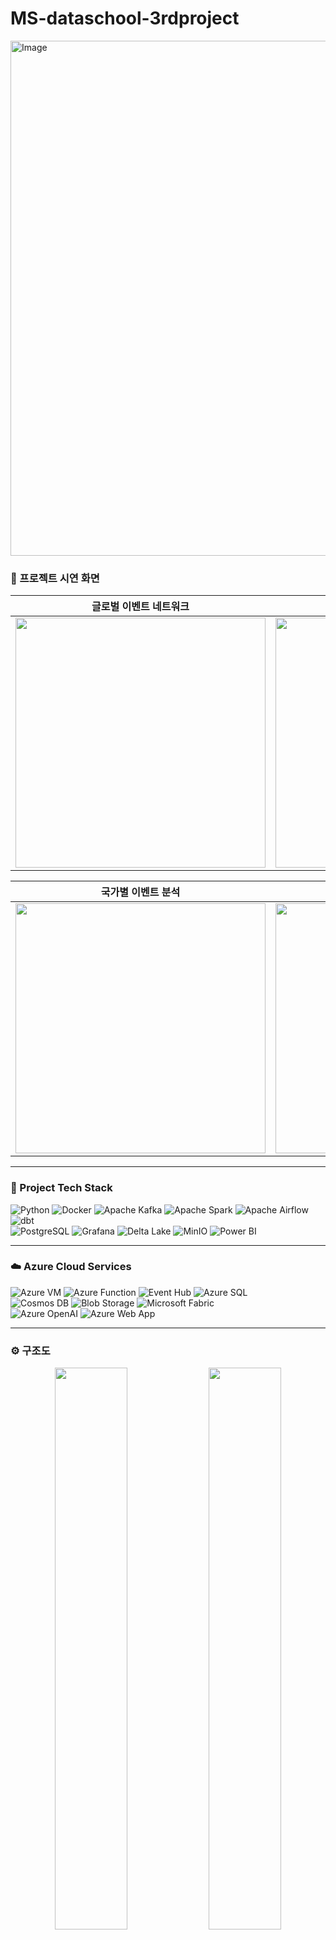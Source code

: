 # MS-dataschool-3rdproject

<img width="1510" height="824" alt="Image" src="https://github.com/user-attachments/assets/5c5c1ca3-0b65-4cfc-8761-f992f3118e03" />

### 📸 프로젝트 시연 화면

| **글로벌 이벤트 네트워크** | **국가별 지도요약 현황** |
|:--------------------------:|:----------------------------:|
| <img src="https://github.com/user-attachments/assets/e2843a69-13e0-4a59-800d-3133e09d276b" width="400"/> | <img src="https://github.com/user-attachments/assets/ee3ac615-8727-41a5-a7ed-1a6f214afc5e" width="400"/> |

| **국가별 이벤트 분석** | **전체 현황 대시보드** |
|:--------------------------:|:----------------------:|
| <img src="https://github.com/user-attachments/assets/1646f49d-d4ca-468d-861f-a24b6341ea28" width="400"/> | <img src="https://github.com/user-attachments/assets/506b68a6-feaf-4f5a-b56e-149d4384181c"  width="400"/> |

---

### 🚀 Project Tech Stack

![Python](https://img.shields.io/badge/Python-3776AB?style=for-the-badge&logo=python&logoColor=white)  ![Docker](https://img.shields.io/badge/Docker-2496ED?style=for-the-badge&logo=docker&logoColor=white)  ![Apache Kafka](https://img.shields.io/badge/Kafka-231F20?style=for-the-badge&logo=apachekafka&logoColor=white)  ![Apache Spark](https://img.shields.io/badge/Apache%20Spark-E25A1C?style=for-the-badge&logo=apachespark&logoColor=white)  ![Apache Airflow](https://img.shields.io/badge/Apache%20Airflow-017CEE?style=for-the-badge&logo=apacheairflow&logoColor=white)  ![dbt](https://img.shields.io/badge/dbt-FF694B?style=for-the-badge&logo=dbt&logoColor=white)  
![PostgreSQL](https://img.shields.io/badge/PostgreSQL-4169E1?style=for-the-badge&logo=postgresql&logoColor=white)  ![Grafana](https://img.shields.io/badge/Grafana-F46800?style=for-the-badge&logo=grafana&logoColor=white) ![Delta Lake](https://img.shields.io/badge/Delta%20Lake-0E73AB?style=for-the-badge&logo=databricks&logoColor=white)  ![MinIO](https://img.shields.io/badge/MinIO-C72E49?style=for-the-badge&logo=minio&logoColor=white) ![Power BI](https://img.shields.io/badge/Power%20BI-F2C811?style=for-the-badge&logo=powerbi&logoColor=black) 

----

### ☁️ Azure Cloud Services

![Azure VM](https://img.shields.io/badge/Azure%20VM-0078D4?style=for-the-badge&logo=microsoftazure&logoColor=white)  ![Azure Function](https://img.shields.io/badge/Azure%20Function-0062AD?style=for-the-badge&logo=azurefunctions&logoColor=white)  ![Event Hub](https://img.shields.io/badge/Event%20Hub-0078D4?style=for-the-badge&logo=microsoftazure&logoColor=white)  ![Azure SQL](https://img.shields.io/badge/Azure%20SQL%20Database-CC2927?style=for-the-badge&logo=microsoftsqlserver&logoColor=white)  
![Cosmos DB](https://img.shields.io/badge/Cosmos%20DB-0078D4?style=for-the-badge&logo=azurecosmosdb&logoColor=white)  ![Blob Storage](https://img.shields.io/badge/Azure%20Blob%20Storage-0089D6?style=for-the-badge&logo=microsoftazure&logoColor=white)  ![Microsoft Fabric](https://img.shields.io/badge/Microsoft%20Fabric-0078D4?style=for-the-badge&logo=microsoft&logoColor=white)  
![Azure OpenAI](https://img.shields.io/badge/Azure%20OpenAI-1389FD?style=for-the-badge&logo=openai&logoColor=white) ![Azure Web App](https://img.shields.io/badge/Azure%20Web%20App-0078D4?style=for-the-badge&logo=microsoftazure&logoColor=white)  

----

### ⚙️ 구조도

<p align="center">
  <img src="https://github.com/user-attachments/assets/ff596eb3-533a-479e-bd9f-be8b54285393" width="48%" />
  <img src="https://github.com/user-attachments/assets/8c0ff56a-89ec-463c-942f-b4715498ffe4" width="48%" />
</p>


### 📂 사용 데이터 출처

- **데이터명**: GDELT Dataset
- **출처**: [The GDELT Project](https://www.gdeltproject.org/)  
- **설명**: GDELT(Global Database of Events, Language, and Tone) 데이터셋은 전 세계 뉴스 미디어를 실시간으로 모니터링하여 사건(Event), 언급(Mention), 글로벌 지식 그래프(GKG) 데이터를 수집하고 분석하는 글로벌 오픈 데이터베이스



